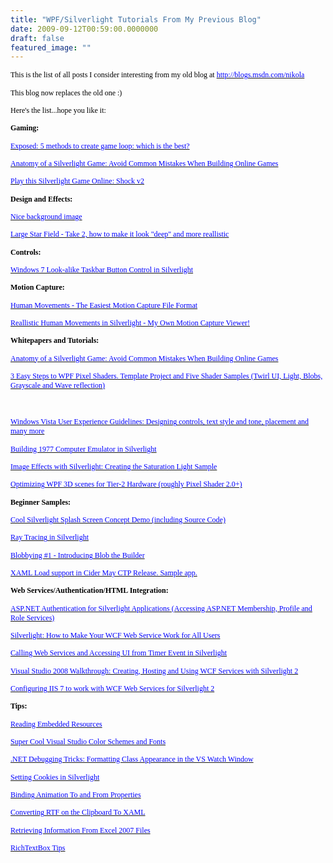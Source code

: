 ```yaml
---
title: "WPF/Silverlight Tutorials From My Previous Blog"
date: 2009-09-12T00:59:00.0000000
draft: false
featured_image: ""
---
```


<p class="MsoNormal" style="line-height: normal; margin: 0in 0in 10pt; mso-margin-top-alt: auto; mso-margin-bottom-alt: auto;"><span style="font-family: &quot;MS Reference Sans Serif&quot;,&quot;sans-serif&quot;; color: black; font-size: 9pt; mso-fareast-font-family: 'Times New Roman'; mso-bidi-font-family: 'Times New Roman';">This is the list of all posts I consider interesting from my old blog at <a href="http://blogs.msdn.com/nikola"><span style="color: blue;">http://blogs.msdn.com/nikola</span></a></span></p>
<p class="MsoNormal" style="line-height: normal; margin: 0in 0in 10pt; mso-margin-top-alt: auto; mso-margin-bottom-alt: auto;"><span style="font-family: &quot;MS Reference Sans Serif&quot;,&quot;sans-serif&quot;; color: black; font-size: 9pt; mso-fareast-font-family: 'Times New Roman'; mso-bidi-font-family: 'Times New Roman';">This blog now replaces the old one :)</span></p>
<p class="MsoNormal" style="line-height: normal; margin: 0in 0in 10pt; mso-margin-top-alt: auto; mso-margin-bottom-alt: auto;"><span style="font-family: &quot;MS Reference Sans Serif&quot;,&quot;sans-serif&quot;; color: black; font-size: 9pt; mso-fareast-font-family: 'Times New Roman'; mso-bidi-font-family: 'Times New Roman';">Here's the list...hope you like it:</span></p>
<p class="MsoNormal" style="line-height: normal; margin: 0in 0in 10pt; mso-margin-top-alt: auto; mso-margin-bottom-alt: auto;"><strong><span style="font-family: &quot;MS Reference Sans Serif&quot;,&quot;sans-serif&quot;; color: black; font-size: 9pt; mso-fareast-font-family: 'Times New Roman'; mso-bidi-font-family: 'Times New Roman';">Gaming:</span></strong></p>
<p class="MsoNormal" style="line-height: normal; margin: 0in 0in 10pt; mso-margin-top-alt: auto; mso-margin-bottom-alt: auto;"><span style="font-family: &quot;MS Reference Sans Serif&quot;,&quot;sans-serif&quot;; color: black; font-size: 9pt; mso-fareast-font-family: 'Times New Roman'; mso-bidi-font-family: 'Times New Roman';"><a href="http://blogs.msdn.com/nikola/archive/2009/08/19/exposed-5-methods-to-create-game-loop-which-is-the-best.aspx"><span style="color: blue;">Exposed: 5 methods to create game loop: which is the best?</span></a></span></p>
<p class="MsoNormal" style="line-height: normal; margin: 0in 0in 10pt; mso-margin-top-alt: auto; mso-margin-bottom-alt: auto;"><span style="font-family: &quot;MS Reference Sans Serif&quot;,&quot;sans-serif&quot;; color: black; font-size: 9pt; mso-fareast-font-family: 'Times New Roman'; mso-bidi-font-family: 'Times New Roman';"><span style="font-family: &quot;MS Reference Sans Serif&quot;,&quot;sans-serif&quot;; color: black; font-size: 9pt; mso-fareast-font-family: 'Times New Roman'; mso-bidi-font-family: 'Times New Roman';"><a href="http://blogs.msdn.com/nikola/archive/2009/02/05/anatomy-of-a-silverlight-game-avoid-common-mistakes-when-building-silverlight-online-games.aspx"><span style="color: blue;">Anatomy of a Silverlight Game: Avoid Common Mistakes When Building Online Games</span></a></span></span></p>
<p class="MsoNormal" style="line-height: normal; margin: 0in 0in 10pt; mso-margin-top-alt: auto; mso-margin-bottom-alt: auto;"><span style="font-family: &quot;MS Reference Sans Serif&quot;,&quot;sans-serif&quot;; color: black; font-size: 9pt; mso-fareast-font-family: 'Times New Roman'; mso-bidi-font-family: 'Times New Roman';"><a href="http://blogs.msdn.com/nikola/archive/2009/02/04/play-this-silverlight-game-online-shock-v2.aspx"><span style="color: blue;">Play this Silverlight Game Online: Shock v2</span></a></span></p>
<p class="MsoNormal" style="line-height: normal; margin: 0in 0in 10pt; mso-margin-top-alt: auto; mso-margin-bottom-alt: auto;"><strong><span style="font-family: &quot;MS Reference Sans Serif&quot;,&quot;sans-serif&quot;; color: black; font-size: 9pt; mso-fareast-font-family: 'Times New Roman'; mso-bidi-font-family: 'Times New Roman';">Design and Effects:</span></strong></p>
<p class="MsoNormal" style="line-height: normal; margin: 0in 0in 10pt; mso-margin-top-alt: auto; mso-margin-bottom-alt: auto;"><span style="font-family: &quot;MS Reference Sans Serif&quot;,&quot;sans-serif&quot;; color: black; font-size: 9pt; mso-fareast-font-family: 'Times New Roman'; mso-bidi-font-family: 'Times New Roman';"><a href="http://blogs.msdn.com/nikola/archive/2009/08/13/nice-background-image.aspx"><span style="color: blue;">Nice background image</span></a></span></p>
<p class="MsoNormal" style="line-height: normal; margin: 0in 0in 10pt; mso-margin-top-alt: auto; mso-margin-bottom-alt: auto;"><span style="font-family: &quot;MS Reference Sans Serif&quot;,&quot;sans-serif&quot;; color: black; font-size: 9pt; mso-fareast-font-family: 'Times New Roman'; mso-bidi-font-family: 'Times New Roman';"><a href="http://blogs.msdn.com/nikola/archive/2009/08/10/large-star-field-take-2-how-to-make-it-look-deep-and-more-reallistic.aspx"><span style="color: blue;">Large Star Field - Take 2, how to make it look "deep" and more reallistic</span></a></span></p>
<p class="MsoNormal" style="line-height: normal; margin: 0in 0in 10pt; mso-margin-top-alt: auto; mso-margin-bottom-alt: auto;"><strong><span style="font-family: &quot;MS Reference Sans Serif&quot;,&quot;sans-serif&quot;; color: black; font-size: 9pt; mso-fareast-font-family: 'Times New Roman'; mso-bidi-font-family: 'Times New Roman';">Controls:</span></strong></p>
<p class="MsoNormal" style="line-height: normal; margin: 0in 0in 10pt; mso-margin-top-alt: auto; mso-margin-bottom-alt: auto;"><span style="font-family: &quot;MS Reference Sans Serif&quot;,&quot;sans-serif&quot;; color: black; font-size: 9pt; mso-fareast-font-family: 'Times New Roman'; mso-bidi-font-family: 'Times New Roman';"><a href="http://blogs.msdn.com/nikola/archive/2009/02/28/windows-7-look-alike-taskbar-button-control-in-silverlight.aspx"><span style="color: blue;">Windows 7 Look-alike Taskbar Button Control in Silverlight</span></a></span></p>
<p class="MsoNormal" style="line-height: normal; margin: 0in 0in 10pt; mso-margin-top-alt: auto; mso-margin-bottom-alt: auto;"><strong><span style="font-family: &quot;MS Reference Sans Serif&quot;,&quot;sans-serif&quot;; color: black; font-size: 9pt; mso-fareast-font-family: 'Times New Roman'; mso-bidi-font-family: 'Times New Roman';">Motion Capture:</span></strong></p>
<p class="MsoNormal" style="line-height: normal; margin: 0in 0in 10pt; mso-margin-top-alt: auto; mso-margin-bottom-alt: auto;"><span style="font-family: &quot;MS Reference Sans Serif&quot;,&quot;sans-serif&quot;; color: black; font-size: 9pt; mso-fareast-font-family: 'Times New Roman'; mso-bidi-font-family: 'Times New Roman';"><a href="http://blogs.msdn.com/nikola/archive/2009/05/29/human-movements-the-easiest-motion-capture-file-format.aspx"><span style="color: blue;">Human Movements - The Easiest Motion Capture File Format</span></a></span></p>
<p class="MsoNormal" style="line-height: normal; margin: 0in 0in 10pt; mso-margin-top-alt: auto; mso-margin-bottom-alt: auto;"><span style="font-family: &quot;MS Reference Sans Serif&quot;,&quot;sans-serif&quot;; color: black; font-size: 9pt; mso-fareast-font-family: 'Times New Roman'; mso-bidi-font-family: 'Times New Roman';"><a href="http://blogs.msdn.com/nikola/archive/2009/05/26/reallistic-human-movements-in-silverlight-my-own-motion-capture-viewer.aspx"><span style="color: blue;">Reallistic Human Movements in Silverlight - My Own Motion Capture Viewer!</span></a></span></p>
<p class="MsoNormal" style="line-height: normal; margin: 0in 0in 10pt; mso-margin-top-alt: auto; mso-margin-bottom-alt: auto;"><strong><span style="font-family: &quot;MS Reference Sans Serif&quot;,&quot;sans-serif&quot;; color: black; font-size: 9pt; mso-fareast-font-family: 'Times New Roman'; mso-bidi-font-family: 'Times New Roman';">Whitepapers and Tutorials:&nbsp;</span></strong></p>
<p class="MsoNormal" style="line-height: normal; margin: 0in 0in 10pt; mso-margin-top-alt: auto; mso-margin-bottom-alt: auto;"><span style="font-family: &quot;MS Reference Sans Serif&quot;,&quot;sans-serif&quot;; color: black; font-size: 9pt; mso-fareast-font-family: 'Times New Roman'; mso-bidi-font-family: 'Times New Roman';"><a href="http://blogs.msdn.com/nikola/archive/2009/02/05/anatomy-of-a-silverlight-game-avoid-common-mistakes-when-building-silverlight-online-games.aspx"><span style="color: blue;">Anatomy of a Silverlight Game: Avoid Common Mistakes When Building Online Games</span></a></span></p>
<p class="MsoNormal" style="line-height: normal; margin: 0in 0in 10pt; mso-margin-top-alt: auto; mso-margin-bottom-alt: auto;"><span style="font-family: &quot;MS Reference Sans Serif&quot;,&quot;sans-serif&quot;; color: black; font-size: 9pt; mso-fareast-font-family: 'Times New Roman'; mso-bidi-font-family: 'Times New Roman';"><a href="http://blogs.msdn.com/nikola/archive/2008/09/04/beginner-s-wpf-pixel-shaders-template-project-samples-light-blobs-twirl-and-other-presentation.aspx"><span style="color: blue;">3 Easy Steps to WPF Pixel Shaders. Template Project and Five Shader Samples (Twirl UI, Light, Blobs, Grayscale and Wave reflection)</span></a></span></p>
<p class="MsoNormal" style="line-height: normal; margin: 0in 0in 10pt; mso-margin-top-alt: auto; mso-margin-bottom-alt: auto;">&nbsp;</p>
<p class="MsoNormal" style="line-height: normal; margin: 0in 0in 10pt; mso-margin-top-alt: auto; mso-margin-bottom-alt: auto;"><span style="font-family: &quot;MS Reference Sans Serif&quot;,&quot;sans-serif&quot;; color: black; font-size: 9pt; mso-fareast-font-family: 'Times New Roman'; mso-bidi-font-family: 'Times New Roman';"><a href="http://blogs.msdn.com/nikola/archive/2008/04/28/how-do-users-read-dialogs-and-ui-control-text.aspx"><span style="color: blue;">Windows Vista User Experience Guidelines: Designing controls, text style and tone, placement and many more</span></a></span></p>
<p class="MsoNormal" style="line-height: normal; margin: 0in 0in 10pt; mso-margin-top-alt: auto; mso-margin-bottom-alt: auto;"><span style="font-family: &quot;MS Reference Sans Serif&quot;,&quot;sans-serif&quot;; color: black; font-size: 9pt; mso-fareast-font-family: 'Times New Roman'; mso-bidi-font-family: 'Times New Roman';"><a href="http://blogs.msdn.com/nikola/archive/2008/05/21/building-1977-computer-emulator-in-silverlight.aspx"><span style="color: blue;">Building 1977 Computer Emulator in Silverlight</span></a></span></p>
<p class="MsoNormal" style="line-height: normal; margin: 0in 0in 10pt; mso-margin-top-alt: auto; mso-margin-bottom-alt: auto;"><span style="font-family: &quot;MS Reference Sans Serif&quot;,&quot;sans-serif&quot;; color: black; font-size: 9pt; mso-fareast-font-family: 'Times New Roman'; mso-bidi-font-family: 'Times New Roman';"><a href="http://blogs.msdn.com/nikola/archive/2008/04/23/image-effects-with-silverlight-creating-the-saturation-light-sample.aspx"><span style="color: blue;">Image Effects with Silverlight: Creating the Saturation Light Sample</span></a></span></p>
<p class="MsoNormal" style="line-height: normal; margin: 0in 0in 10pt; mso-margin-top-alt: auto; mso-margin-bottom-alt: auto;"><span style="font-family: &quot;MS Reference Sans Serif&quot;,&quot;sans-serif&quot;; color: black; font-size: 9pt; mso-fareast-font-family: 'Times New Roman'; mso-bidi-font-family: 'Times New Roman';"><a href="http://blogs.msdn.com/nikola/archive/2007/06/01/optimizing-wpf-3d-scenes-for-tier-2-hardware-pixel-shader-2-0.aspx"><span style="color: blue;">Optimizing WPF 3D scenes for Tier-2 Hardware (roughly Pixel Shader 2.0+)</span></a></span></p>
<p class="MsoNormal" style="line-height: normal; margin: 0in 0in 10pt; mso-margin-top-alt: auto; mso-margin-bottom-alt: auto;"><strong><span style="font-family: &quot;MS Reference Sans Serif&quot;,&quot;sans-serif&quot;; color: black; font-size: 9pt; mso-fareast-font-family: 'Times New Roman'; mso-bidi-font-family: 'Times New Roman';">Beginner Samples:</span></strong></p>
<p class="MsoNormal" style="line-height: normal; margin: 0in 0in 10pt; mso-margin-top-alt: auto; mso-margin-bottom-alt: auto;"><span style="font-family: &quot;MS Reference Sans Serif&quot;,&quot;sans-serif&quot;; color: black; font-size: 9pt; mso-fareast-font-family: 'Times New Roman'; mso-bidi-font-family: 'Times New Roman';"><a href="http://blogs.msdn.com/nikola/archive/2008/08/14/cool-silverlight-splash-screen-concept-demo-including-source-code.aspx"><span style="color: blue;">Cool Silverlight Splash Screen Concept Demo (including Source Code)</span></a></span></p>
<p class="MsoNormal" style="line-height: normal; margin: 0in 0in 10pt; mso-margin-top-alt: auto; mso-margin-bottom-alt: auto;"><span style="font-family: &quot;MS Reference Sans Serif&quot;,&quot;sans-serif&quot;; color: black; font-size: 9pt; mso-fareast-font-family: 'Times New Roman'; mso-bidi-font-family: 'Times New Roman';"><a href="http://blogs.msdn.com/nikola/archive/2008/06/10/raytracing-in-silverlight.aspx"><span style="color: blue;">Ray Tracing in Silverlight</span></a></span></p>
<p class="MsoNormal" style="line-height: normal; margin: 0in 0in 10pt; mso-margin-top-alt: auto; mso-margin-bottom-alt: auto;"><span style="font-family: &quot;MS Reference Sans Serif&quot;,&quot;sans-serif&quot;; color: black; font-size: 9pt; mso-fareast-font-family: 'Times New Roman'; mso-bidi-font-family: 'Times New Roman';"><a href="http://blogs.msdn.com/nikola/archive/2006/08/02/blobbying-1-introducing-blob-the-builder.aspx"><span style="color: blue;">Blobbying #1 - Introducing Blob the Builder</span></a></span></p>
<p class="MsoNormal" style="line-height: normal; margin: 0in 0in 10pt; mso-margin-top-alt: auto; mso-margin-bottom-alt: auto;"><span style="font-family: &quot;MS Reference Sans Serif&quot;,&quot;sans-serif&quot;; color: black; font-size: 9pt; mso-fareast-font-family: 'Times New Roman'; mso-bidi-font-family: 'Times New Roman';"><a href="http://blogs.msdn.com/nikola/archive/2006/06/20/xaml-load-support-in-cider-may-ctp-release-sample-app.aspx"><span style="color: blue;">XAML Load support in Cider May CTP Release. Sample app.</span></a></span></p>
<p class="MsoNormal" style="line-height: normal; margin: 0in 0in 10pt; mso-margin-top-alt: auto; mso-margin-bottom-alt: auto;"><strong><span style="font-family: &quot;MS Reference Sans Serif&quot;,&quot;sans-serif&quot;; color: black; font-size: 9pt; mso-fareast-font-family: 'Times New Roman'; mso-bidi-font-family: 'Times New Roman';">Web Services/Authentication/HTML Integration:</span></strong></p>
<p class="MsoNormal" style="line-height: normal; margin: 0in 0in 10pt; mso-margin-top-alt: auto; mso-margin-bottom-alt: auto;"><span style="font-family: &quot;MS Reference Sans Serif&quot;,&quot;sans-serif&quot;; color: black; font-size: 9pt; mso-fareast-font-family: 'Times New Roman'; mso-bidi-font-family: 'Times New Roman';"><a href="http://blogs.msdn.com/nikola/archive/2008/07/08/asp-net-authentication-for-silverlight-applications-accessing-asp-net-membership-profile-and-role-services.aspx"><span style="color: blue;">ASP.NET Authentication for Silverlight Applications (Accessing ASP.NET Membership, Profile and Role Services)</span></a></span></p>
<p class="MsoNormal" style="line-height: normal; margin: 0in 0in 10pt; mso-margin-top-alt: auto; mso-margin-bottom-alt: auto;"><span style="font-family: &quot;MS Reference Sans Serif&quot;,&quot;sans-serif&quot;; color: black; font-size: 9pt; mso-fareast-font-family: 'Times New Roman'; mso-bidi-font-family: 'Times New Roman';"><a href="http://blogs.msdn.com/nikola/archive/2008/06/08/silverlight-how-to-make-your-wcf-web-service-work-for-all-users.aspx"><span style="color: blue;">Silverlight: How to Make Your WCF Web Service Work for All Users</span></a></span></p>
<p class="MsoNormal" style="line-height: normal; margin: 0in 0in 10pt; mso-margin-top-alt: auto; mso-margin-bottom-alt: auto;"><span style="font-family: &quot;MS Reference Sans Serif&quot;,&quot;sans-serif&quot;; color: black; font-size: 9pt; mso-fareast-font-family: 'Times New Roman'; mso-bidi-font-family: 'Times New Roman';"><a href="http://blogs.msdn.com/nikola/archive/2008/03/13/calling-web-services-and-accessing-ui-from-timer-event-in-silverlight.aspx"><span style="color: blue;">Calling Web Services and Accessing UI from Timer Event in Silverlight</span></a></span></p>
<p class="MsoNormal" style="line-height: normal; margin: 0in 0in 10pt; mso-margin-top-alt: auto; mso-margin-bottom-alt: auto;"><span style="font-family: &quot;MS Reference Sans Serif&quot;,&quot;sans-serif&quot;; color: black; font-size: 9pt; mso-fareast-font-family: 'Times New Roman'; mso-bidi-font-family: 'Times New Roman';"><a href="http://blogs.msdn.com/nikola/archive/2008/03/12/visual-studio-2008-walkthrough-creating-hosting-and-using-wcf-services-with-silverlight-2-beta-1.aspx"><span style="color: blue;">Visual Studio 2008 Walkthrough: Creating, Hosting and Using WCF Services with Silverlight 2</span></a></span></p>
<p class="MsoNormal" style="line-height: normal; margin: 0in 0in 10pt; mso-margin-top-alt: auto; mso-margin-bottom-alt: auto;"><span style="font-family: &quot;MS Reference Sans Serif&quot;,&quot;sans-serif&quot;; color: black; font-size: 9pt; mso-fareast-font-family: 'Times New Roman'; mso-bidi-font-family: 'Times New Roman';"><a href="http://blogs.msdn.com/nikola/archive/2008/03/06/configuring-iis-7-to-work-with-wcf-web-services-for-silverlight-2-beta-1-scenario.aspx"><span style="color: blue;">Configuring IIS 7 to work with WCF Web Services for Silverlight 2</span></a></span></p>
<p class="MsoNormal" style="line-height: normal; margin: 0in 0in 10pt; mso-margin-top-alt: auto; mso-margin-bottom-alt: auto;"><strong><span style="font-family: &quot;MS Reference Sans Serif&quot;,&quot;sans-serif&quot;; color: black; font-size: 9pt; mso-fareast-font-family: 'Times New Roman'; mso-bidi-font-family: 'Times New Roman';">Tips:</span></strong></p>
<p class="MsoNormal" style="line-height: normal; margin: 0in 0in 10pt; mso-margin-top-alt: auto; mso-margin-bottom-alt: auto;"><span style="font-family: &quot;MS Reference Sans Serif&quot;,&quot;sans-serif&quot;; color: black; font-size: 9pt; mso-fareast-font-family: 'Times New Roman'; mso-bidi-font-family: 'Times New Roman';"><a href="http://blogs.msdn.com/nikola/archive/2008/05/14/embedded-resources.aspx"><span style="color: blue;">Reading Embedded Resources</span></a></span></p>
<p class="MsoNormal" style="line-height: normal; margin: 0in 0in 10pt; mso-margin-top-alt: auto; mso-margin-bottom-alt: auto;"><span style="font-family: &quot;MS Reference Sans Serif&quot;,&quot;sans-serif&quot;; color: black; font-size: 9pt; mso-fareast-font-family: 'Times New Roman'; mso-bidi-font-family: 'Times New Roman';"><a href="http://blogs.msdn.com/nikola/archive/2008/05/08/super-cool-visual-studio-color-schemes-and-fonts.aspx"><span style="color: blue;">Super Cool Visual Studio Color Schemes and Fonts</span></a></span></p>
<p class="MsoNormal" style="line-height: normal; margin: 0in 0in 10pt; mso-margin-top-alt: auto; mso-margin-bottom-alt: auto;"><span style="font-family: &quot;MS Reference Sans Serif&quot;,&quot;sans-serif&quot;; color: black; font-size: 9pt; mso-fareast-font-family: 'Times New Roman'; mso-bidi-font-family: 'Times New Roman';"><a href="http://blogs.msdn.com/nikola/archive/2008/04/28/net-debugging-tricks-formatting-class-appearance-in-the-vs-watch-window.aspx"><span style="color: blue;">.NET Debugging Tricks: Formatting Class Appearance in the VS Watch Window </span></a></span></p>
<p class="MsoNormal" style="line-height: normal; margin: 0in 0in 10pt; mso-margin-top-alt: auto; mso-margin-bottom-alt: auto;"><span style="font-family: &quot;MS Reference Sans Serif&quot;,&quot;sans-serif&quot;; color: black; font-size: 9pt; mso-fareast-font-family: 'Times New Roman'; mso-bidi-font-family: 'Times New Roman';"><a href="http://blogs.msdn.com/nikola/archive/2008/04/14/setting-cookies-through-silverlight.aspx"><span style="color: blue;">Setting Cookies in Silverlight </span></a></span></p>
<p class="MsoNormal" style="line-height: normal; margin: 0in 0in 10pt; mso-margin-top-alt: auto; mso-margin-bottom-alt: auto;"><span style="font-family: &quot;MS Reference Sans Serif&quot;,&quot;sans-serif&quot;; color: black; font-size: 9pt; mso-fareast-font-family: 'Times New Roman'; mso-bidi-font-family: 'Times New Roman';"><a href="http://blogs.msdn.com/nikola/archive/2008/03/20/binding-animation-to-and-from-properties.aspx"><span style="color: blue;">Binding Animation To and From Properties</span></a></span></p>
<p class="MsoNormal" style="line-height: normal; margin: 0in 0in 10pt; mso-margin-top-alt: auto; mso-margin-bottom-alt: auto;"><span style="font-family: &quot;MS Reference Sans Serif&quot;,&quot;sans-serif&quot;; color: black; font-size: 9pt; mso-fareast-font-family: 'Times New Roman'; mso-bidi-font-family: 'Times New Roman';"><a href="http://blogs.msdn.com/nikola/archive/2007/02/18/converting-rtf-on-the-clipboard-to-xaml.aspx"><span style="color: blue;">Converting RTF on the Clipboard To XAML </span></a></span></p>
<p class="MsoNormal" style="line-height: normal; margin: 0in 0in 10pt; mso-margin-top-alt: auto; mso-margin-bottom-alt: auto;"><span style="font-family: &quot;MS Reference Sans Serif&quot;,&quot;sans-serif&quot;; color: black; font-size: 9pt; mso-fareast-font-family: 'Times New Roman'; mso-bidi-font-family: 'Times New Roman';"><a href="http://blogs.msdn.com/nikola/archive/2007/02/18/retrieving-information-from-excel-2007-xlsx-files.aspx"><span style="color: blue;">Retrieving Information From Excel 2007 Files</span></a></span></p>
<p class="MsoNormal" style="line-height: normal; margin: 0in 0in 10pt; mso-margin-top-alt: auto; mso-margin-bottom-alt: auto;"><span style="font-family: &quot;MS Reference Sans Serif&quot;,&quot;sans-serif&quot;; color: black; font-size: 9pt; mso-fareast-font-family: 'Times New Roman'; mso-bidi-font-family: 'Times New Roman';"><a href="http://blogs.msdn.com/nikola/archive/2007/02/13/richtextbox-tips.aspx"><span style="color: blue;">RichTextBox Tips</span></a></span><span style="font-family: &quot;MS Reference Sans Serif&quot;,&quot;sans-serif&quot;; color: black; font-size: 9pt; mso-fareast-font-family: 'Times New Roman'; mso-bidi-font-family: 'Times New Roman';">&nbsp;</span><span style="line-height: 115%; font-family: &quot;MS Reference Sans Serif&quot;,&quot;sans-serif&quot;; font-size: 9pt;">&nbsp;</span></p>